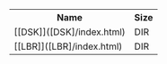 <table>
<tr><th>Name</th><th>Size</th></tr>
<tr><td>
[[DSK]]([DSK]/index.html)
</td><td>DIR</td></tr>
<tr><td>
[[LBR]]([LBR]/index.html)
</td><td>DIR</td></tr>
</table>
